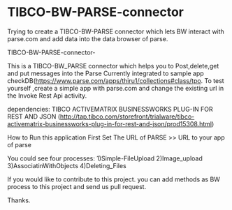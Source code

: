 TIBCO-BW-PARSE-connector
========================

Trying to create a TIBCO-BW-PARSE connector which lets BW interact with parse.com and add data into the data browser of parse.

TIBCO-BW-PARSE-connector-

This is a TIBCO-BW_PARSE connector which helps you to Post,delete,get and put messages into the Parse
Currently integrated to sample app checkDB(https://www.parse.com/apps/thiru1/collections#class/tpo.
To test yourself ,create a simple app with parse.com and change the existing url in the Invoke Rest Api activity.

dependencies:
TIBCO ACTIVEMATRIX BUSINESSWORKS PLUG-IN FOR REST AND JSON
(http://tap.tibco.com/storefront/trialware/tibco-activematrix-businessworks-plug-in-for-rest-and-json/prod15308.html)


How to Run this application
First Set The URL of PARSE >> URL to your app of parse

You could see four processes: 
1)Simple-FileUpload
2)Image_upload
3)AssociatinWithObjects
4)Deleting_Files


If you would like to contribute to this project. you can add  methods as BW process to this project and send us pull request. 

Thanks.
